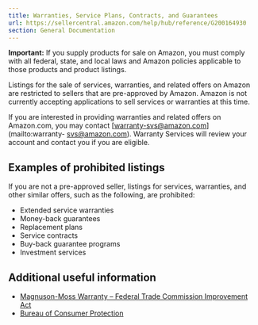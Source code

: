 ```yaml
---
title: Warranties, Service Plans, Contracts, and Guarantees
url: https://sellercentral.amazon.com/help/hub/reference/G200164930
section: General Documentation
---
```


**Important:** If you supply products for sale on Amazon, you must comply with
all federal, state, and local laws and Amazon policies applicable to those
products and product listings.

Listings for the sale of services, warranties, and related offers on Amazon
are restricted to sellers that are pre-approved by Amazon. Amazon is not
currently accepting applications to sell services or warranties at this time.

If you are interested in providing warranties and related offers on
Amazon.com, you may contact [warranty-svs@amazon.com](mailto:warranty-
svs@amazon.com). Warranty Services will review your account and contact you if
you are eligible.

## Examples of prohibited listings

If you are not a pre-approved seller, listings for services, warranties, and
other similar offers, such as the following, are prohibited:

  * Extended service warranties
  * Money-back guarantees
  * Replacement plans
  * Service contracts
  * Buy-back guarantee programs
  * Investment services

## Additional useful information

  * [Magnuson-Moss Warranty – Federal Trade Commission Improvement Act](https://www.gpo.gov/fdsys/pkg/USCODE-2009-title15/html/USCODE-2009-title15-chap50.htm)
  * [Bureau of Consumer Protection](https://www.ftc.gov/bcp/)

